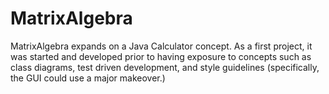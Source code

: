 # MatrixAlgebra
MatrixAlgebra expands on a Java Calculator concept. As a first project, it was started and developed prior to having exposure to concepts such as class diagrams, test driven development, and style guidelines (specifically, the GUI could use a major makeover.) 

